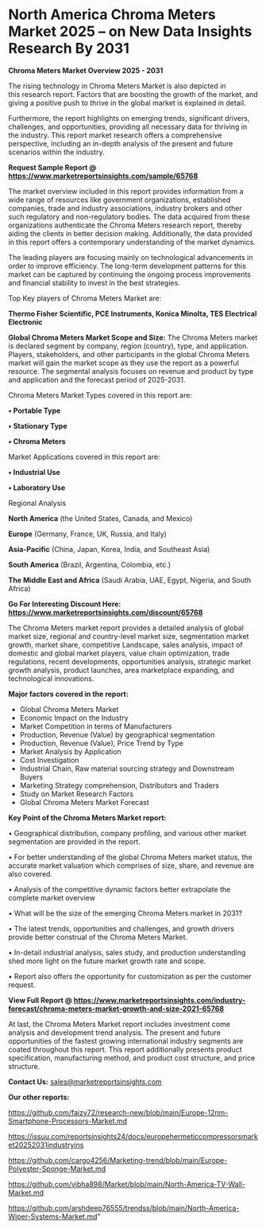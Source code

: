 # North America Chroma Meters Market 2025 – on New Data Insights Research By 2031

<Strong> Chroma Meters Market Overview 2025 - 2031</strong>

The rising technology in Chroma Meters Market is also depicted in this research report. Factors that are boosting the growth of the market, and giving a positive push to thrive in the global market is explained in detail.

Furthermore, the report highlights on emerging trends, significant drivers, challenges, and opportunities, providing all necessary data for thriving in the industry. This report market research offers a comprehensive perspective, including an in-depth analysis of the present and future scenarios within the industry.

<strong>Request Sample Report @ <a href=https://www.marketreportsinsights.com/sample/65768>https://www.marketreportsinsights.com/sample/65768</a></strong>

The market overview included in this report provides information from a wide range of resources like government organizations, established companies, trade and industry associations, industry brokers and other such regulatory and non-regulatory bodies. The data acquired from these organizations authenticate the Chroma Meters research report, thereby aiding the clients in better decision making. Additionally, the data provided in this report offers a contemporary understanding of the market dynamics.

The leading players are focusing mainly on technological advancements in order to improve efficiency. The long-term development patterns for this market can be captured by continuing the ongoing process improvements and financial stability to invest in the best strategies.

Top Key players of Chroma Meters Market are:

<strong>Thermo Fisher Scientific, PCE Instruments, Konica Minolta, TES Electrical Electronic</strong>

<strong><b>Global Chroma Meters Market Scope and Size:</b></strong>
The Chroma Meters market is declared segment by company, region (country), type, and application. Players, stakeholders, and other participants in the global Chroma Meters market will gain the market scope as they use the report as a powerful resource. The segmental analysis focuses on revenue and product by type and application and the forecast period of 2025-2031.

Chroma Meters Market Types covered in this report are:

<strong>• Portable Type

• Stationary Type

• Chroma Meters</strong>

Market Applications covered in this report are:

<strong>• Industrial Use

• Laboratory Use</strong> 

Regional Analysis

<strong>North America</strong> (the United States, Canada, and Mexico)

<strong>Europe</strong> (Germany, France, UK, Russia, and Italy)

<strong>Asia-Pacific</strong> (China, Japan, Korea, India, and Southeast Asia)

<strong>South America</strong> (Brazil, Argentina, Colombia, etc.)

<strong>The Middle East and Africa</strong> (Saudi Arabia, UAE, Egypt, Nigeria, and South Africa)

<strong>Go For Interesting Discount Here: <a href=https://www.marketreportsinsights.com/discount/65768>https://www.marketreportsinsights.com/discount/65768</a></strong>

The Chroma Meters market report provides a detailed analysis of global market size, regional and country-level market size, segmentation market growth, market share, competitive Landscape, sales analysis, impact of domestic and global market players, value chain optimization, trade regulations, recent developments, opportunities analysis, strategic market growth analysis, product launches, area marketplace expanding, and technological innovations.

<strong><b>Major factors covered in the report:</b></strong>
<ul>
  <li>Global Chroma Meters Market </li>
  <li>Economic Impact on the Industry</li>
  <li>Market Competition in terms of Manufacturers</li>
  <li>Production, Revenue (Value) by geographical segmentation</li>
  <li>Production, Revenue (Value), Price Trend by Type</li>
  <li>Market Analysis by Application</li>
  <li>Cost Investigation</li>
  <li>Industrial Chain, Raw material sourcing strategy and Downstream Buyers</li>
  <li>Marketing Strategy comprehension, Distributors and Traders</li>
  <li>Study on Market Research Factors</li>
  <li>Global Chroma Meters Market Forecast</li>
</ul>

<strong><b>Key Point of the Chroma Meters Market report:</b></strong>

• Geographical distribution, company profiling, and various other market segmentation are provided in the report.

• For better understanding of the global Chroma Meters market status, the accurate market valuation which comprises of size, share, and revenue are also covered.

• Analysis of the competitive dynamic factors better extrapolate the complete market overview

• What will be the size of the emerging Chroma Meters market in 2031?

• The latest trends, opportunities and challenges, and growth drivers provide better construal of the Chroma Meters Market.

• In-detail industrial analysis, sales study, and production understanding shed more light on the future market growth rate and scope.

• Report also offers the opportunity for customization as per the customer request.

<strong><b>View Full Report @ <a href=https://www.marketreportsinsights.com/industry-forecast/chroma-meters-market-growth-and-size-2021-65768>https://www.marketreportsinsights.com/industry-forecast/chroma-meters-market-growth-and-size-2021-65768</a></b></strong>


At last, the Chroma Meters Market report includes investment come analysis and development trend analysis. The present and future opportunities of the fastest growing international industry segments are coated throughout this report. This report additionally presents product specification, manufacturing method, and product cost structure, and price structure.

<strong>Contact Us:</strong>
sales@marketreportsinsights.com

<strong>Our other reports:</strong>

<a href=https://github.com/faizy72/research-new/blob/main/Europe-12nm-Smartphone-Processors-Market.md>https://github.com/faizy72/research-new/blob/main/Europe-12nm-Smartphone-Processors-Market.md</a>

<a href=https://issuu.com/reportsinsights24/docs/europehermeticcompressorsmarket20252031industryins>https://issuu.com/reportsinsights24/docs/europehermeticcompressorsmarket20252031industryins</a>

<a href=https://github.com/cargo4256/Marketing-trend/blob/main/Europe-Polyester-Sponge-Market.md>https://github.com/cargo4256/Marketing-trend/blob/main/Europe-Polyester-Sponge-Market.md</a>

<a href=https://github.com/vibha898/Market/blob/main/North-America-TV-Wall-Market.md>https://github.com/vibha898/Market/blob/main/North-America-TV-Wall-Market.md</a>

<a href=https://github.com/arshdeep76555/trendss/blob/main/North-America-Wiper-Systems-Market.md>https://github.com/arshdeep76555/trendss/blob/main/North-America-Wiper-Systems-Market.md</a>"

